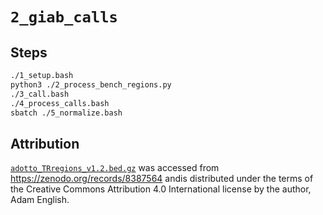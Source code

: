 # `2_giab_calls`

## Steps

```bash
./1_setup.bash
python3 ./2_process_bench_regions.py
./3_call.bash
./4_process_calls.bash
sbatch ./5_normalize.bash
```

## Attribution

[`adotto_TRregions_v1.2.bed.gz`](./data/adotto_TRregions_v1.2.bed.gz) was accessed from 
https://zenodo.org/records/8387564 andis distributed under the terms of the Creative Commons Attribution 4.0 
International license by the author, Adam English.
